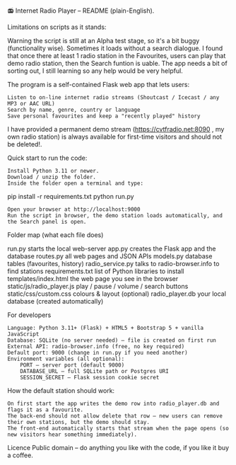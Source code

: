 📻 Internet Radio Player – README (plain-English).


Limitations on scripts as it stands:

Warning the script is still at an Alpha test stage, so it's a bit buggy (functionality wise).
Sometimes it loads without a search dialogue. I found that once there at least 1 radio station in the Favourites, users can play that demo radio station, then the Search funtion is uable.
The app needs a bit of sorting out, I still learning so any help would be very helpful.

The program is a self-contained Flask web app that lets users:

    Listen to on-line internet radio streams (Shoutcast / Icecast / any MP3 or AAC URL)
    Search by name, genre, country or language
    Save personal favourites and keep a "recently played" history

I have provided a permanent demo stream (https://cvtfradio.net:8090 , my own radio station) is always available for first-time visitors and should not be deleted!.

Quick start to run the code:

    Install Python 3.11 or newer.
    Download / unzip the folder.
    Inside the folder open a terminal and type:

pip install -r requirements.txt
python run.py

    Open your browser at http://localhost:9000
    Run the script in browser, the demo station loads automatically, and the Search panel is open.

Folder map (what each file does)

run.py	starts the local web-server
app.py	creates the Flask app and the database
routes.py	all web pages and JSON APIs
models.py	database tables (favourites, history)
radio_service.py	talks to radio-browser.info to find stations
requirements.txt	list of Python libraries to install
templates/index.html	the web page you see in the browser
static/js/radio_player.js	play / pause / volume / search buttons
static/css/custom.css	colours & layout (optional)
radio_player.db	your local database (created automatically)

For developers

    Language: Python 3.11+ (Flask) + HTML5 + Bootstrap 5 + vanilla JavaScript
    Database: SQLite (no server needed) – file is created on first run
    External API: radio-browser.info (free, no key required)
    Default port: 9000 (change in run.py if you need another)
    Environment variables (all optional):
        PORT – server port (default 9000)
        DATABASE_URL – full SQLite path or Postgres URI
        SESSION_SECRET – Flask session cookie secret

How the default station should work:

    On first start the app writes the demo row into radio_player.db and flags it as a favourite.
    The back-end should not allow delete that row – new users can remove their own stations, but the demo should stay.
    The front-end automatically starts that stream when the page opens (so new visitors hear something immediately).


Licence
Public domain – do anything you like with the code, if you like it buy a coffee.
